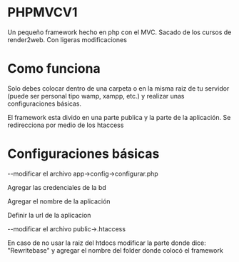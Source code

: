 # PHPMVCV1
Un pequeño framework hecho en php con el MVC. Sacado de los cursos de render2web. Con ligeras modificaciones

# Como funciona
Solo debes colocar dentro de una carpeta o en la misma raiz de tu servidor (puede ser personal tipo wamp, xampp, etc.) y realizar unas configuraciones básicas.

El framework esta divido en una parte publica y la parte de la aplicación. Se redirecciona por medio de los htaccess

# Configuraciones básicas
--modificar el archivo app->config->configurar.php

Agregar las credenciales de la bd

Agregar el nombre de la aplicación

Definir la url de la aplicacion

--modificar el archivo public->.htaccess

En caso de no usar la raiz del htdocs modificar la parte donde dice: "Rewritebase" y agregar el nombre del folder donde colocó el framework
